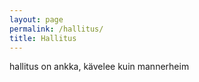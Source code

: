 ```yaml
---
layout: page
permalink: /hallitus/
title: Hallitus
---
```


hallitus on ankka, kävelee kuin mannerheim
